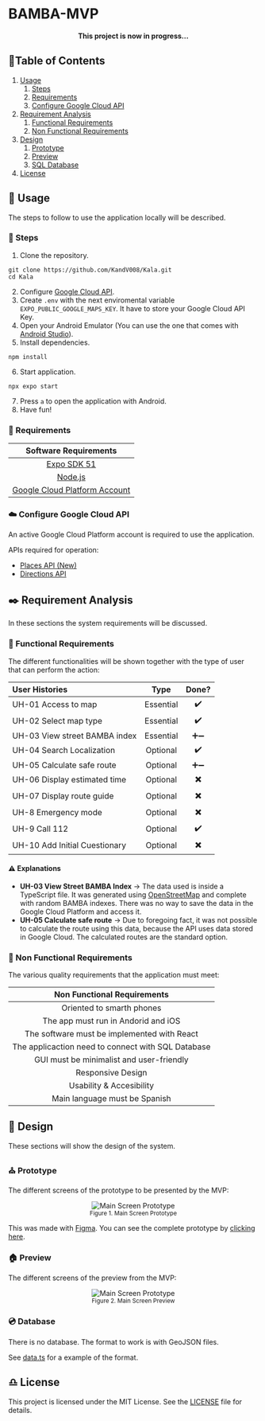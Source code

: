 # BAMBA-MVP

<p align="center">
<strong>This project is now  in progress...</strong>
</p>

## :scroll:Table of Contents

1. [Usage](#hammer-usage)
    1. [Steps](#paw_prints-steps)
    1. [Requirements](#wrench-requirements)
    1. [Configure Google Cloud API](#cloud-configure-google-cloud-api)
1. [Requirement Analysis](#black_nib-requirement-analysis)
    1. [Functional Requirements](#wrench-functional-requirements)
    1. [Non Functional Requirements](#electric_plug-non-functional-requirements)
1. [Design](#straight_ruler-design)
    1. [Prototype](#church-prototype)
    1. [Preview](#house-preview)
    1. [SQL Database](#cd-sql-database)
1. [License](#libra-license)

## :hammer: Usage

The steps to follow to use the application locally will be described.

### :paw_prints: Steps

1. Clone the repository.

```
git clone https://github.com/KandV008/Kala.git
cd Kala
```

2. Configure [Google Cloud API](#cloud-configure-google-cloud-api).
3. Create ``.env`` with the next enviromental variable ``EXPO_PUBLIC_GOOGLE_MAPS_KEY``. It have to store your Google Cloud API Key.
4. Open your Android Emulator (You can use the one that comes with [Android Studio](https://developer.android.com/studio)).
5. Install dependencies.
```
npm install
```
6. Start application.

```
npx expo start
```

7. Press ``a`` to open the application with Android.
8. Have fun!

### :wrench: Requirements

| Software Requirements |
| :-: |
| [Expo SDK 51](https://expo.dev/changelog/2024/05-07-sdk-51) |
| [Node.js](https://nodejs.org/en)|
| [Google Cloud Platform Account](https://cloud.google.com) |

### :cloud: Configure Google Cloud API

An active Google Cloud Platform account is required to use the application.

APIs required for operation:
- [Places API (New)](https://console.cloud.google.com/apis/library/places.googleapis.com)
- [Directions API](https://console.cloud.google.com/apis/library/directions-backend.googleapis.com)


## :black_nib: Requirement Analysis

In these sections the system requirements will be discussed.

### :wrench: Functional Requirements

The different functionalities will be shown together with the type of user that can perform the action:

| User Histories | Type | Done? | 
| :-- | :-: | :-: |
| UH-01 Access to map  | Essential | :heavy_check_mark: |
| UH-02 Select map type | Essential | :heavy_check_mark: |
| UH-03 View street BAMBA index | Essential | :heavy_plus_sign::heavy_minus_sign: |
| UH-04 Search Localization | Optional | :heavy_check_mark: |
| UH-05 Calculate safe route | Optional | :heavy_plus_sign::heavy_minus_sign: |
| UH-06 Display estimated time | Optional | :heavy_multiplication_x: |
| UH-07 Display route guide | Optional | :heavy_multiplication_x: |
| UH-8 Emergency mode | Optional | :heavy_multiplication_x: |
| UH-9 Call 112 | Optional | :heavy_check_mark: |
| UH-10 Add Initial Cuestionary | Optional | :heavy_multiplication_x: |

#### :warning: Explanations

- **UH-03 View Street BAMBA Index** -> The data used is inside a TypeScript file. It was generated using [OpenStreetMap](https://www.openstreetmap.org/#map=16/40.44829/-4.00341) and complete with random BAMBA indexes. There was no way to save the data in the Google Cloud Platform and access it.
- **UH-05 Calculate safe route** -> Due to foregoing fact, it was not possible to calculate the route using this data, because the API uses data stored in Google Cloud. The calculated routes are the standard option.

### :electric_plug: Non Functional Requirements

The various quality requirements that the application must meet:

| Non Functional Requirements |
| :-: |
| Oriented to smarth phones |
| The app must run in Andorid and iOS |
| The software must be implemented with React |
| The applicaction need to connect with SQL Database |
| GUI must be minimalist and user-friendly |
| Responsive Design |
| Usability & Accesibility |
| Main language must be Spanish |

## :straight_ruler: Design

These sections will show the design of the system.

### :church: Prototype

The different screens of the prototype to be presented by the MVP:

<p align="center">
  <img src="/docs/prototype/main_screen_prototype.png" alt="Main Screen Prototype">
  <br>
  <small>Figure 1. Main Screen Prototype</small>
</p>

This was made with [Figma](https://www.figma.com/es-es/). You can see the complete prototype by [clicking here](https://www.figma.com/design/yzFtQpFiT7eUsAsPPYZVig/Prototipo-BAMBA?node-id=0-1).

### :house: Preview

The different screens of the preview from the MVP:

<p align="center">
  <img src="/docs/preview/main_screen_preview.png" alt="Main Screen Prototype">
  <br>
  <small>Figure 2. Main Screen Preview</small>
</p>

### :cd: Database

There is no database. The format to work is with GeoJSON files. 

See [data.ts](./lib/data.ts) for a example of the format.

## :libra: License

This project is licensed under the MIT License. See the [LICENSE](./LICENSE) file for details.

